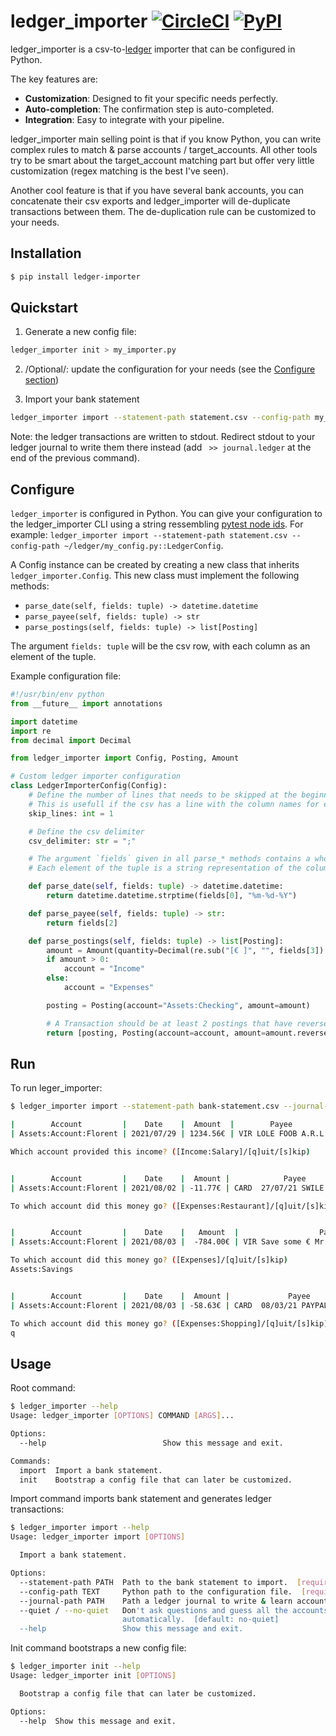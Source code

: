 # ledger_importer [![CircleCI](https://circleci.com/gh/volnt/ledger_importer.svg?style=shield&circle-token=afb73aed03518c8658de39f5d61ec3bfdf50d57c)](https://app.circleci.com/settings/project/github/volnt/ledger_importer) [![PyPI](https://img.shields.io/pypi/v/ledger_importer)](https://pypi.org/project/ledger-importer/0.5.0/)

ledger_importer is a csv-to-[ledger](https://www.ledger-cli.org/3.0/doc/ledger3.html) importer that can be configured in Python.

The key features are:

* **Customization**: Designed to fit your specific needs perfectly.
* **Auto-completion**: The confirmation step is auto-completed.
* **Integration**: Easy to integrate with your pipeline.

ledger_importer main selling point is that if you know Python, you can write complex rules to match & parse accounts / target_accounts. All other tools try to be smart about the target_account matching part but offer very little customization (regex matching is the best I've seen).

Another cool feature is that if you have several bank accounts, you can concatenate their csv exports and ledger_importer will de-duplicate transactions between them. The de-duplication rule can be customized to your needs.

## Installation

```sh
$ pip install ledger-importer
```

## Quickstart

1. Generate a new config file:

```sh
ledger_importer init > my_importer.py
```

2. /Optional/: update the configuration for your needs (see the [Configure section](#Configure))

3. Import your bank statement

```sh
ledger_importer import --statement-path statement.csv --config-path my_importer.py::LedgerImporterConfig
```

Note: the ledger transactions are written to stdout. Redirect stdout to your ledger journal to write them there instead (add ` >> journal.ledger` at the end of the previous command).

## Configure

`ledger_importer` is configured in Python. You can give your configuration to the ledger_importer CLI using a string ressembling [pytest node ids](https://docs.pytest.org/en/latest/how-to/usage.html#nodeids). For example: `ledger_importer import --statement-path statement.csv --config-path ~/ledger/my_config.py::LedgerConfig`.

A Config instance can be created by creating a new class that inherits `ledger_importer.Config`. This new class must implement the following methods:

* `parse_date(self, fields: tuple) -> datetime.datetime`
* `parse_payee(self, fields: tuple) -> str`
* `parse_postings(self, fields: tuple) -> list[Posting]`

The argument `fields: tuple` will be the csv row, with each column as an element of the tuple.

Example configuration file:

```py
#!/usr/bin/env python
from __future__ import annotations

import datetime
import re
from decimal import Decimal

from ledger_importer import Config, Posting, Amount

# Custom ledger importer configuration
class LedgerImporterConfig(Config):
    # Define the number of lines that needs to be skipped at the beginning of the file.
    # This is usefull if the csv has a line with the column names for example.
    skip_lines: int = 1

    # Define the csv delimiter
    csv_delimiter: str = ";"

    # The argument `fields` given in all parse_* methods contains a whole csv row in a tuple
    # Each element of the tuple is a string representation of the column

    def parse_date(self, fields: tuple) -> datetime.datetime:
        return datetime.datetime.strptime(fields[0], "%m-%d-%Y")

    def parse_payee(self, fields: tuple) -> str:
        return fields[2]

    def parse_postings(self, fields: tuple) -> list[Posting]:
        amount = Amount(quantity=Decimal(re.sub("[€ ]", "", fields[3]).replace(",", ".")), commodity="€")
        if amount > 0:
            account = "Income"
        else:
            account = "Expenses"

        posting = Posting(account="Assets:Checking", amount=amount)

        # A Transaction should be at least 2 postings that have reversed amounts
        return [posting, Posting(account=account, amount=amount.reverse())]
```

## Run

To run leger_importer:

```sh
$ ledger_importer import --statement-path bank-statement.csv --journal-path journal.ledger --config-path my_importer.py::LedgerImporterConfig

|        Account         |    Date    |  Amount  |        Payee        |
| Assets:Account:Florent | 2021/07/29 | 1234.56€ | VIR LOLE FOOB A.R.L |

Which account provided this income? ([Income:Salary]/[q]uit/[s]kip)


|        Account         |    Date    |  Amount |            Payee             |
| Assets:Account:Florent | 2021/08/02 | -11.77€ | CARD  27/07/21 SWILE XX*XXXX |

To which account did this money go? ([Expenses:Restaurant]/[q]uit/[s]kip)


|        Account         |    Date    |   Amount  |                  Payee                  |
| Assets:Account:Florent | 2021/08/03 |  -784.00€ | VIR Save some € Mr.      Florent        |

To which account did this money go? ([Expenses]/[q]uit/[s]kip)
Assets:Savings


|        Account         |    Date    |  Amount |             Payee             |
| Assets:Account:Florent | 2021/08/03 | -58.63€ | CARD  08/03/21 PAYPAL XX*XXXX |

To which account did this money go? ([Expenses:Shopping]/[q]uit/[s]kip)
q
```

## Usage

Root command:

```sh
$ ledger_importer --help
Usage: ledger_importer [OPTIONS] COMMAND [ARGS]...

Options:
  --help                          Show this message and exit.

Commands:
  import  Import a bank statement.
  init    Bootstrap a config file that can later be customized.
```

Import command imports bank statement and generates ledger transactions:

```sh
$ ledger_importer import --help
Usage: ledger_importer import [OPTIONS]

  Import a bank statement.

Options:
  --statement-path PATH  Path to the bank statement to import.  [required]
  --config-path TEXT     Python path to the configuration file.  [required]
  --journal-path PATH    Path a ledger journal to write & learn accounts from.
  --quiet / --no-quiet   Don't ask questions and guess all the accounts
                         automatically.  [default: no-quiet]
  --help                 Show this message and exit.
```

Init command bootstraps a new config file:

```sh
$ ledger_importer init --help
Usage: ledger_importer init [OPTIONS]

  Bootstrap a config file that can later be customized.

Options:
  --help  Show this message and exit.

```
